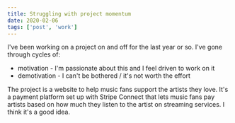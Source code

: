 ```yaml
---
title: Struggling with project momentum
date: 2020-02-06
tags: ['post', 'work']
---
```


I've been working on a project on and off for the last year or so. I've gone through cycles of:
- motivation - I'm passionate about this and I feel driven to work on it
- demotivation - I can't be bothered / it's not worth the effort

The project is a website to help music fans support the artists they love. It's a payment platform set up with Stripe Connect that lets music fans pay artists based on how much they listen to the artist on streaming services. I think it's a good idea.